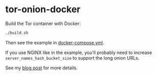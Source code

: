 # tor-onion-docker

Build the Tor container with Docker:

```sh
./build.sh
```

Then see the example in [docker-compose.yml](docker-compose.yml).

If you use NGINX like in the example, you'll probably need to increase `server_names_hash_bucket_size` to support the long onion URLs.

See my [blog post](https://kylrth.com/post/tor-onion-service/) for more details.
